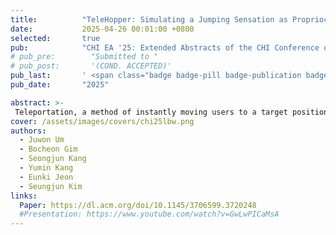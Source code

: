 ```yaml
---
title:          "TeleHopper: Simulating a Jumping Sensation as Proprioceptive Feedback for Teleportation in Virtual Reality via Electrical Muscle Stimulation"
date:           2025-04-26 00:01:00 +0800
selected:       true
pub:            "CHI EA '25: Extended Abstracts of the CHI Conference on Human Factors in Computing Systems"
# pub_pre:        "Submitted to "
# pub_post:       '(COND. ACCEPTED)'
pub_last:       ' <span class="badge badge-pill badge-publication badge-success">Spotlight</span>'
pub_date:       "2025"

abstract: >-
 Teleportation, a method of instantly moving users to a target position, has become a widely adopted locomotion method in virtual reality. However, the lack of proprioceptive feedback for teleportation can diminish presence and increase workload, thereby limiting the overall user experience. In this study, we propose TeleHopper, a system that enhances the teleportation experience by simulating the sense of jumping during teleportation through Electrical Muscle Stimulation-based haptic feedback. TeleHopper induces leg movements resembling a jumping motion and adjusts stimulation intensity based on travel distance, creating a realistic proprioceptive perception of leaping through space during teleportation. Experimental results evaluating TeleHopper's user experience showed a significant enhancement in sense of presence, as well as a significant reduction in mental workload. Through this study, we demonstrate TeleHopper's ability to deliver compelling proprioceptive feedback in teleportation, with varying stimulation intensity enhancing realism and aiding travel distance estimation.
cover: /assets/images/covers/chi25lbw.png
authors:
  - Juwon Um
  - Bocheon Gim
  - Seongjun Kang
  - Yumin Kang
  - Eunki Jeon
  - Seungjun Kim
links:
  Paper: https://dl.acm.org/doi/10.1145/3706599.3720248
  #Presentation: https://www.youtube.com/watch?v=GwLwPICaMsA
---
```

